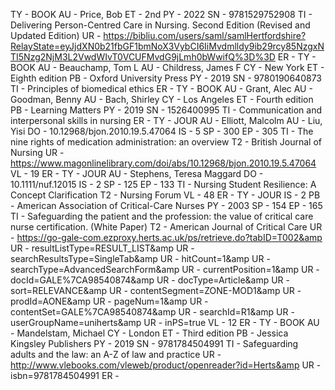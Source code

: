 TY  - BOOK
AU  - Price, Bob
ET  - 2nd
PY  - 2022
SN  - 9781529752908
TI  - Delivering Person-Centred Care in Nursing. Second Edition (Revised and Updated Edition)
UR  - https://bibliu.com/users/saml/samlHertfordshire?RelayState=eyJjdXN0b21fbGF1bmNoX3VybCI6IiMvdmlldy9ib29rcy85NzgxNTI5Nzg2NjM3L2VwdWIvT0VCUFMvdG9jLmh0bWwifQ%3D%3D
ER  -
TY  - BOOK
AU  - Beauchamp, Tom L
AU  - Childress, James F
CY  - New York
ET  - Eighth edition
PB  - Oxford University Press
PY  - 2019
SN  - 9780190640873
TI  - Principles of biomedical ethics
ER  -
TY  - BOOK
AU  - Grant, Alec
AU  - Goodman, Benny
AU  - Bach, Shirley
CY  - Los Angeles
ET  - Fourth edition
PB  - Learning Matters
PY  - 2019
SN  - 1526400995
TI  - Communication and interpersonal skills in nursing
ER  -
TY  - JOUR
AU  - Elliott, Malcolm
AU  - Liu, Yisi
DO  - 10.12968/bjon.2010.19.5.47064
IS  - 5
SP  - 300
EP  - 305
TI  - The nine rights of medication administration: an overview
T2  - British Journal of Nursing
UR  - https://www.magonlinelibrary.com/doi/abs/10.12968/bjon.2010.19.5.47064
VL  - 19
ER  -
TY  - JOUR
AU  - Stephens, Teresa Maggard
DO  - 10.1111/nuf.12015
IS  - 2
SP  - 125
EP  - 133
TI  - Nursing Student Resilience: A Concept Clarification
T2  - Nursing Forum
VL  - 48
ER  -
TY  - JOUR
IS  - 2
PB  - American Association of Critical-Care Nurses
PY  - 2003
SP  - 154
EP  - 165
TI  - Safeguarding the patient and the profession: the value of critical care nurse certification. (White Paper)
T2  - American Journal of Critical Care
UR  - https://go-gale-com.ezproxy.herts.ac.uk/ps/retrieve.do?tabID=T002&amp
UR  - resultListType=RESULT_LIST&amp
UR  - searchResultsType=SingleTab&amp
UR  - hitCount=1&amp
UR  - searchType=AdvancedSearchForm&amp
UR  - currentPosition=1&amp
UR  - docId=GALE%7CA98540874&amp
UR  - docType=Article&amp
UR  - sort=RELEVANCE&amp
UR  - contentSegment=ZONE-MOD1&amp
UR  - prodId=AONE&amp
UR  - pageNum=1&amp
UR  - contentSet=GALE%7CA98540874&amp
UR  - searchId=R1&amp
UR  - userGroupName=uniherts&amp
UR  - inPS=true
VL  - 12
ER  -
TY  - BOOK
AU  - Mandelstam, Michael
CY  - London
ET  - Third edition
PB  - Jessica Kingsley Publishers
PY  - 2019
SN  - 9781784504991
TI  - Safeguarding adults and the law: an A-Z of law and practice
UR  - http://www.vlebooks.com/vleweb/product/openreader?id=Herts&amp
UR  - isbn=9781784504991
ER  -
